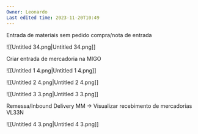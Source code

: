 ```yaml
---
Owner: Leonardo
Last edited time: 2023-11-20T10:49
---
```

Entrada de materiais sem pedido compra/nota de entrada

![[Untitled 34.png|Untitled 34.png]]

  

  

Criar entrada de mercadoria na MIGO

![[Untitled 1 4.png|Untitled 1 4.png]]

![[Untitled 2 4.png|Untitled 2 4.png]]

![[Untitled 3 3.png|Untitled 3 3.png]]

  

Remessa/Inbound Delivery MM → Visualizar recebimento de mercadorias VL33N

![[Untitled 4 3.png|Untitled 4 3.png]]